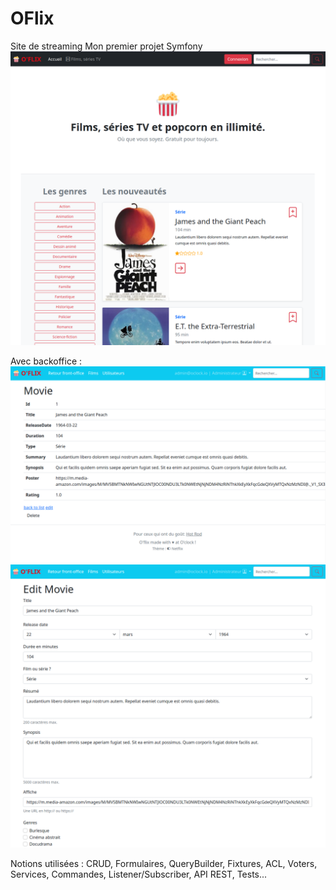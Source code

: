 # OFlix
Site de streaming
Mon premier projet Symfony 
![](/home.png)

Avec backoffice : 
![](/backoffice-movieShow.png)
![](/backoffice-movieEdit.png)

Notions utilisées : 
CRUD, Formulaires, QueryBuilder, Fixtures, ACL, Voters, Services, Commandes, Listener/Subscriber, API REST, Tests...
